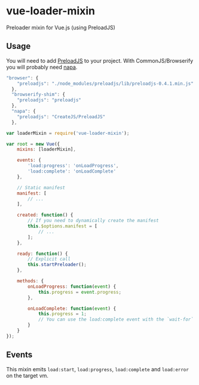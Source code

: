 vue-loader-mixin
================

Preloader mixin for Vue.js (using PreloadJS)

## Usage

You will need to add [PreloadJS](http://www.createjs.com/#!/PreloadJS) to your project.
With CommonJS/Browserify you will probably need [napa](https://github.com/shama/napa).

```js
"browser": {
    "preloadjs": "./node_modules/preloadjs/lib/preloadjs-0.4.1.min.js"
  },
  "browserify-shim": {
    "preloadjs": "preloadjs"
  },
  "napa": {
    "preloadjs": "CreateJS/PreloadJS"
  },
```

```js
var loaderMixin = require('vue-loader-mixin');

var root = new Vue({
    mixins: [loaderMixin],

    events: {
        'load:progress': 'onLoadProgress',
        'load:complete': 'onLoadComplete'
    },

    // Static manifest
    manifest: [
        // ...
    ],

    created: function() {
        // If you need to dynamically create the manifest
        this.$options.manifest = [
            // ...
        ];
    },

    ready: function() {
        // Explicit call
        this.startPreloader();
    },

    methods: {
        onLoadProgress: function(event) {
            this.progress = event.progress;
        },

        onLoadComplete: function(event) {
            this.progress = 1;
            // You can use the load:complete event with the `wait-for` directive
        }
    }
});

```

## Events
This mixin emits `load:start`, `load:progress`, `load:complete` and `load:error` on the target vm.